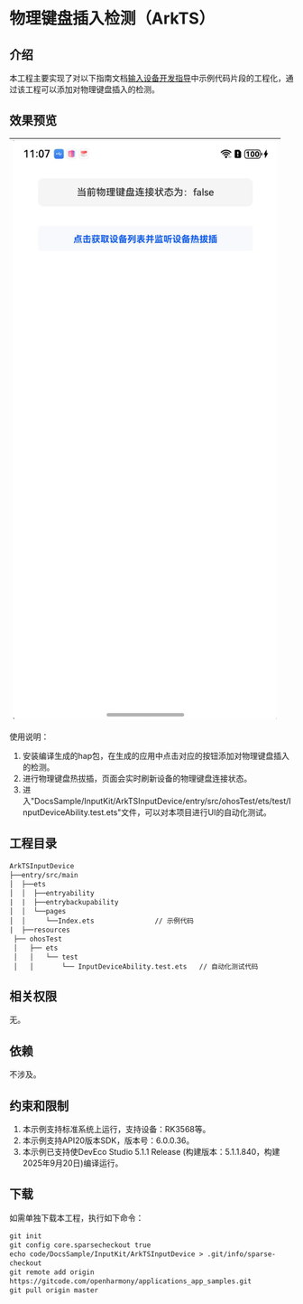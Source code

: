 # 物理键盘插入检测（ArkTS）

## 介绍

本工程主要实现了对以下指南文档[输入设备开发指导](https://gitcode.com/openharmony/docs/blob/master/zh-cn/application-dev/device/input/inputdevice-guidelines.md)中示例代码片段的工程化，通过该工程可以添加对物理键盘插入的检测。

## 效果预览

| ![](screenshot/inputDevice.png) |
|---------------------------------|

使用说明：
1. 安装编译生成的hap包，在生成的应用中点击对应的按钮添加对物理键盘插入的检测。
2. 进行物理键盘热拔插，页面会实时刷新设备的物理键盘连接状态。
3. 进入"DocsSample/InputKit/ArkTSInputDevice/entry/src/ohosTest/ets/test/InputDeviceAbility.test.ets"文件，可以对本项目进行UI的自动化测试。

## 工程目录

```
ArkTSInputDevice
├──entry/src/main
│  ├──ets
│  │  ├──entryability
|  |  ├──entrybackupability
│  │  └──pages
│  │     └──Index.ets               // 示例代码
|  ├──resources
 ├── ohosTest
 │   ├── ets
 │   │   └── test
 │   │       └── InputDeviceAbility.test.ets   // 自动化测试代码
```

## 相关权限

无。

## 依赖

不涉及。

## 约束和限制

1. 本示例支持标准系统上运行，支持设备：RK3568等。
2. 本示例支持API20版本SDK，版本号：6.0.0.36。
3. 本示例已支持使DevEco Studio 5.1.1 Release (构建版本：5.1.1.840，构建 2025年9月20日)编译运行。

## 下载

如需单独下载本工程，执行如下命令：

```
git init
git config core.sparsecheckout true
echo code/DocsSample/InputKit/ArkTSInputDevice > .git/info/sparse-checkout
git remote add origin https://gitcode.com/openharmony/applications_app_samples.git
git pull origin master
```


